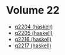 # Volume 22

* [q2204 (haskell)](haskell/q2204.hs)
* [q2205 (haskell)](haskell/q2205.hs)
* [q2216 (haskell)](haskell/q2216.hs)
* [q2217 (haskell)](haskell/q2217.hs)
